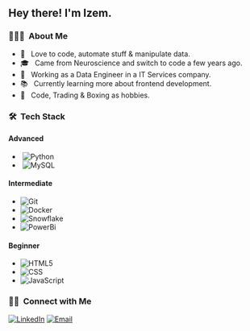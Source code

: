 
<h2> Hey there! I'm Izem.</h2>

<h3> 👨🏻‍💻 &nbsp;About Me </h3>

- 🤔 &nbsp; Love to code, automate stuff & manipulate data.
- 🎓 &nbsp; Came from Neuroscience and switch to code a few years ago.
- 💼 &nbsp; Working as a Data Engineer in a IT Services company.
- 📚 &nbsp; Currently learning more about frontend development.
- 🌱 &nbsp; Code, Trading & Boxing as hobbies.

<h3> 🛠 &nbsp;Tech Stack</h3>
<h4> Advanced </h4>

- &nbsp;![Python](https://img.shields.io/badge/-Python-333333?style=flat&logo=python)
- &nbsp;![MySQL](https://img.shields.io/badge/-MySQL-333333?style=flat&logo=mysql)
 

<h4> Intermediate </h4>

-  ![Git](https://img.shields.io/badge/-Git-333333?style=flat&logo=git)
-  ![Docker](https://img.shields.io/badge/-Docker-333333?style=flat&logo=docker) 
-  ![Snowflake](https://img.shields.io/badge/-Snowflake-333333?style=flat&logo=snowflake)
-  ![PowerBi](https://img.shields.io/badge/-PowerBI-333333?style=flat&logo=powerbi)


<h4> Beginner </h4>

- ![HTML5](https://img.shields.io/badge/-HTML5-333333?style=flat&logo=HTML5)
- ![CSS](https://img.shields.io/badge/-CSS-333333?style=flat&logo=CSS3&logoColor=1572B6)
- ![JavaScript](https://img.shields.io/badge/-JavaScript-333333?style=flat&logo=javascript)

<h3> 🤝🏻 &nbsp;Connect with Me </h3>

<p align="center">

<a href="https://www.linkedin.com/in/izem-mangione/"><img alt="LinkedIn" src="https://img.shields.io/badge/LinkedIn-Izem%20Mangione-blue?style=flat-square&logo=linkedin"></a>
<a href="mailto:izem.mangione@gmail.com"><img alt="Email" src="https://img.shields.io/badge/Email-izem.mangione@gmail.com-blue?style=flat-square&logo=gmail"></a>

</p>

